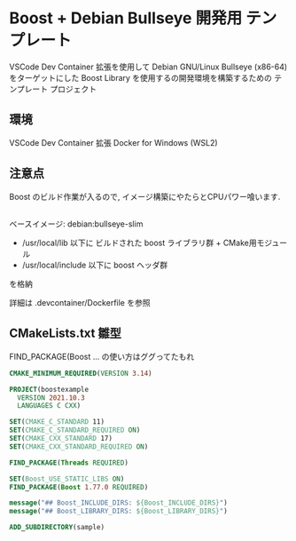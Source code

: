 # Boost + Debian Bullseye 開発用 テンプレート

VSCode Dev Container 拡張を使用して
Debian GNU/Linux Bullseye (x86-64) をターゲットにした
Boost Library を使用するの開発環境を構築するための
テンプレート プロジェクト

## 環境

VSCode Dev Container 拡張
Docker for Windows (WSL2)

## 注意点

Boost のビルド作業が入るので, イメージ構築にやたらとCPUパワー喰います.

## 

ベースイメージ: debian:bullseye-slim

- /usr/local/lib 以下に ビルドされた boost ライブラリ群 + CMake用モジュール
- /usr/local/include 以下に boost ヘッダ群

を格納

詳細は .devcontainer/Dockerfile を参照

## CMakeLists.txt 雛型

FIND_PACKAGE(Boost ... の使い方はググってたもれ


```cmake
CMAKE_MINIMUM_REQUIRED(VERSION 3.14)

PROJECT(boostexample 
  VERSION 2021.10.3
  LANGUAGES C CXX)

SET(CMAKE_C_STANDARD 11)
SET(CMAKE_C_STANDARD_REQUIRED ON)
SET(CMAKE_CXX_STANDARD 17)
SET(CMAKE_CXX_STANDARD_REQUIRED ON)

FIND_PACKAGE(Threads REQUIRED)

SET(Boost_USE_STATIC_LIBS ON)
FIND_PACKAGE(Boost 1.77.0 REQUIRED)

message("## Boost_INCLUDE_DIRS: ${Boost_INCLUDE_DIRS}")
message("## Boost_LIBRARY_DIRS: ${Boost_LIBRARY_DIRS}")

ADD_SUBDIRECTORY(sample)
```
